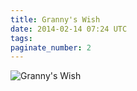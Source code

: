 ```yaml
---
title: Granny's Wish
date: 2014-02-14 07:24 UTC
tags:
paginate_number: 2
---
```

<img src="/images/grannys-wish_manvsmagic.png" alt="Granny's Wish" />